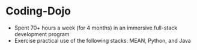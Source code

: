 # Coding-Dojo
- Spent 70+ hours a week (for 4 months) in an immersive full-stack development program
- Exercise practical use of the following stacks: MEAN, Python, and Java
